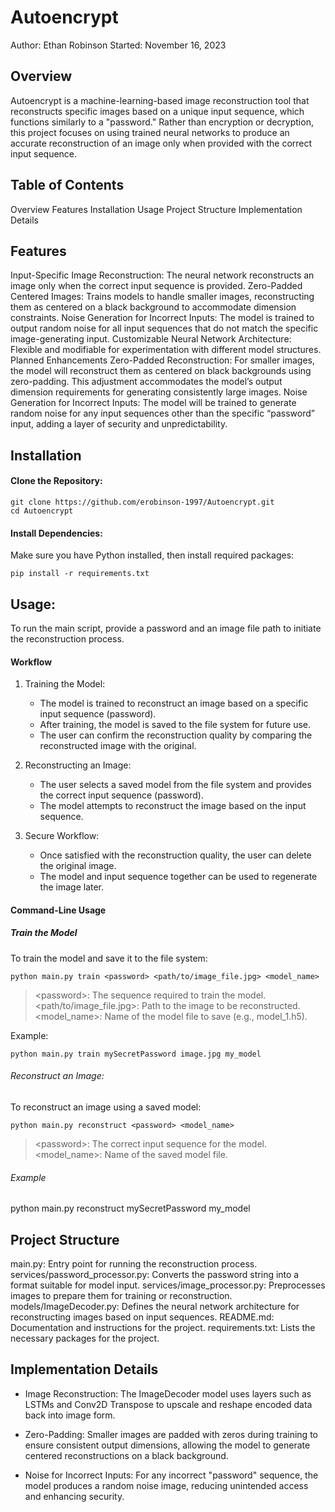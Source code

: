 # Autoencrypt
Author: Ethan Robinson
Started: November 16, 2023

## Overview
Autoencrypt is a machine-learning-based image reconstruction tool that reconstructs specific images based on a unique input sequence, which functions similarly to a "password." Rather than encryption or decryption, this project focuses on using trained neural networks to produce an accurate reconstruction of an image only when provided with the correct input sequence.

## Table of Contents
Overview
Features
Installation
Usage
Project Structure
Implementation Details

## Features
Input-Specific Image Reconstruction: The neural network reconstructs an image only when the correct input sequence is provided.
Zero-Padded Centered Images: Trains models to handle smaller images, reconstructing them as centered on a black background to accommodate dimension constraints.
Noise Generation for Incorrect Inputs: The model is trained to output random noise for all input sequences that do not match the specific image-generating input.
Customizable Neural Network Architecture: Flexible and modifiable for experimentation with different model structures.
Planned Enhancements
Zero-Padded Reconstruction: For smaller images, the model will reconstruct them as centered on black backgrounds using zero-padding. This adjustment accommodates the model’s output dimension requirements for generating consistently large images.
Noise Generation for Incorrect Inputs: The model will be trained to generate random noise for any input sequences other than the specific “password” input, adding a layer of security and unpredictability.

## Installation

#### Clone the Repository:

    git clone https://github.com/erobinson-1997/Autoencrypt.git
    cd Autoencrypt

#### Install Dependencies: 
Make sure you have Python installed, then install required packages:

    pip install -r requirements.txt

## Usage: 
To run the main script, provide a password and an image file path to initiate the reconstruction process.

#### Workflow
1. Training the Model:

    - The model is trained to reconstruct an image based on a specific input sequence (password).
    - After training, the model is saved to the file system for future use.
    - The user can confirm the reconstruction quality by comparing the reconstructed image with the original.

2. Reconstructing an Image:

    - The user selects a saved model from the file system and provides the correct input sequence (password).
    - The model attempts to reconstruct the image based on the input sequence.

3. Secure Workflow:

    - Once satisfied with the reconstruction quality, the user can delete the original image.
    - The model and input sequence together can be used to regenerate the image later.

#### Command-Line Usage

##### Train the Model
To train the model and save it to the file system:

    python main.py train <password> <path/to/image_file.jpg> <model_name>
>\<password>: The sequence required to train the model.
<path/to/image_file.jpg>: Path to the image to be reconstructed.
<model_name>: Name of the model file to save (e.g., model_1.h5).

Example:

    python main.py train mySecretPassword image.jpg my_model

###### Reconstruct an Image:
To reconstruct an image using a saved model:


    python main.py reconstruct <password> <model_name>

>\<password>: The correct input sequence for the model.
<model_name>: Name of the saved model file.

###### Example

python main.py reconstruct mySecretPassword my_model

## Project Structure
main.py: Entry point for running the reconstruction process.
services/password_processor.py: Converts the password string into a format suitable for model input.
services/image_processor.py: Preprocesses images to prepare them for training or reconstruction.
models/ImageDecoder.py: Defines the neural network architecture for reconstructing images based on input sequences.
README.md: Documentation and instructions for the project.
requirements.txt: Lists the necessary packages for the project.

## Implementation Details

- Image Reconstruction: The ImageDecoder model uses layers such as LSTMs and Conv2D Transpose to upscale and reshape encoded data back into image form.

- Zero-Padding: Smaller images are padded with zeros during training to ensure consistent output dimensions, allowing the model to generate centered reconstructions on a black background.

- Noise for Incorrect Inputs: For any incorrect "password" sequence, the model produces a random noise image, reducing unintended access and enhancing security.
